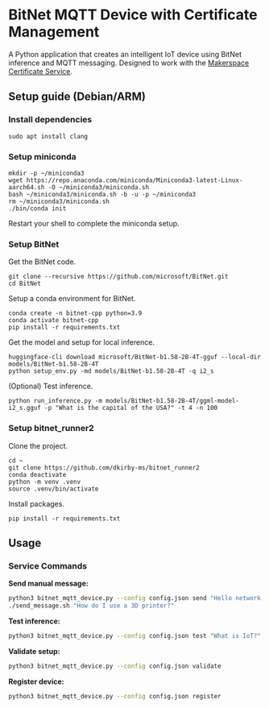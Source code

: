 # BitNet MQTT Device with Certificate Management

A Python application that creates an intelligent IoT device using BitNet inference and MQTT messaging. Designed to work with the [Makerspace Certificate Service](https://github.com/dkirby-ms/makerspace2025).

## Setup guide (Debian/ARM)

### Install dependencies

```shell
sudo apt install clang
```

### Setup miniconda

```shell
mkdir -p ~/miniconda3
wget https://repo.anaconda.com/miniconda/Miniconda3-latest-Linux-aarch64.sh -O ~/miniconda3/miniconda.sh
bash ~/miniconda3/miniconda.sh -b -u -p ~/miniconda3
rm ~/miniconda3/miniconda.sh
./bin/conda init
```

Restart your shell to complete the miniconda setup.

### Setup BitNet

Get the BitNet code.

```shell
git clone --recursive https://github.com/microsoft/BitNet.git
cd BitNet
```

Setup a conda environment for BitNet.

```shell
conda create -n bitnet-cpp python=3.9
conda activate bitnet-cpp
pip install -r requirements.txt
```

Get the model and setup for local inference.

```shell
huggingface-cli download microsoft/BitNet-b1.58-2B-4T-gguf --local-dir models/BitNet-b1.58-2B-4T
python setup_env.py -md models/BitNet-b1.58-2B-4T -q i2_s
```

(Optional) Test inference.

```shell
python run_inference.py -m models/BitNet-b1.58-2B-4T/ggml-model-i2_s.gguf -p "What is the capital of the USA?" -t 4 -n 100
```

### Setup bitnet_runner2

Clone the project.

```shell
cd ~
git clone https://github.com/dkirby-ms/bitnet_runner2
conda deactivate
python -m venv .venv
source .venv/bin/activate
```

Install packages.

```shell
pip install -r requirements.txt
```

## Usage

### Service Commands

**Send manual message:**
```bash
python3 bitnet_mqtt_device.py --config config.json send "Hello network!"
./send_message.sh "How do I use a 3D printer?"
```

**Test inference:**
```bash
python3 bitnet_mqtt_device.py --config config.json test "What is IoT?"
```

**Validate setup:**
```bash
python3 bitnet_mqtt_device.py --config config.json validate
```

**Register device:**
```bash
python3 bitnet_mqtt_device.py --config config.json register
```

